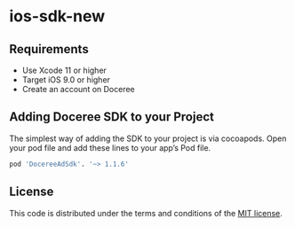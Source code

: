 # ios-sdk-new

## Requirements
- Use Xcode 11 or higher
- Target iOS 9.0 or higher
- Create an account on Doceree

## Adding Doceree SDK to your Project
The simplest way of adding the SDK to your project is via cocoapods. Open your pod file and add these lines to your app’s Pod file. 

```sh
pod 'DocereeAdSdk'. '~> 1.1.6'
```


## License
This code is distributed under the terms and conditions of the [MIT license](https://github.com/doceree/ios-sdk/blob/master/MIT%20License).
